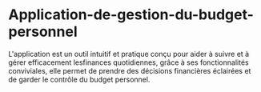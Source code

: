 # Application-de-gestion-du-budget-personnel
L'application est un outil intuitif et pratique conçu pour aider à suivre et à gérer efficacement lesfinances quotidiennes, grâce à ses fonctionnalités conviviales, elle permet de prendre des décisions financières éclairées et de garder le contrôle du budget personnel.
